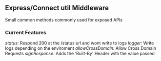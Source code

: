 ## Express/Connect util Middleware

Small common methods commonly used for exposed APIs


### Current Features

*status:* Respond 200 at the /status url and wont write to logs
*logger:* Write logs depending on the enviroment
*allowCrossDomain:* Allow Cross Domain Requests
*signResponse:* Adds the 'Built-By' Header with the value passed
 
